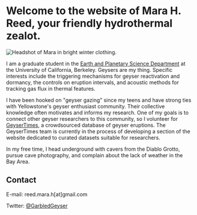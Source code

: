 # Welcome to the website of Mara H. Reed, your friendly hydrothermal zealot.
![Headshot of Mara in bright winter clothing.](geyserite.github.io/assets/img/mara.png)

I am a graduate student in the [Earth and Planetary Science Department](https://eps.berkeley.edu) at the University of California, Berkeley. Geysers are my thing. Specific interests include the triggering mechanisms for geyser reactivation and dormancy, the controls on eruption intervals, and acoustic methods for tracking gas flux in thermal features.

I have been hooked on "geyser gazing" since my teens and have strong ties with Yellowstone's geyser enthusiast community. Their collective knowledge often motivates and informs my research. One of my goals is to connect other geyser researchers to this community, so I volunteer for [GeyserTimes](https://www.geysertimes.org), a crowdsourced database of geyser eruptions. The GeyserTimes team is currently in the process of developing a section of the website dedicated to curated datasets suitable for researchers.

In my free time, I head underground with cavers from the Diablo Grotto, pursue cave photography, and complain about the lack of weather in the Bay Area.

## Contact
E-mail: reed.mara.h[at]gmail.com

Twitter: [@GarbledGeyser](https://twitter.com/GarbledGeyser)
